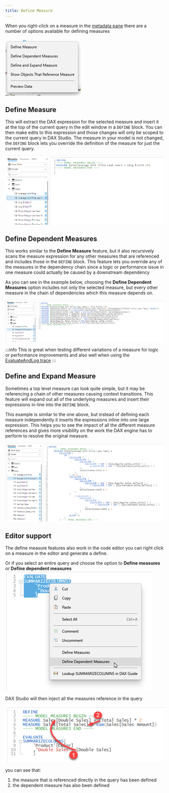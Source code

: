 ```yaml
---
title: Define Measure
---
```


When you right-click on a measure in the [metadata pane](../metadata-panes) there are a number of options available for defining measures

![](./define-measure.png)

## Define Measure
This will extract the DAX expression for the selected measure and insert it at the top of the current query in the edit window in a `DEFINE` block. You can then make edits to this expression and those changes will only be scoped to the current query in DAX Studio. The measure in your model is not changed, the `DEFINE` block lets you override the definition of the measure for just the current query. 

![](./define-measure-example.png)

## Define Dependent Measures
This works similar to the **Define Measure** feature, but it also recursively scans the measure expression for any other measures that are referenced and includes those in the `DEFINE` block. This feature lets you override any of the measures in the dependency chain since a logic or performance issue in one measure could actually be caused by a downstream dependency

As you can see in the example below, choosing the **Define Dependent Measures** option includes not only the selected measure, but every other measure in the chain of dependencies which this measure depends on.

![](./define-dependent-measure-example.png)

:::info
This is great when testing different variations of a measure for logic or performance improvements and also well when using the [EvaluateAndLog trace](../traces/evaluateandlog-trace)
:::

## Define and Expand Measure
Sometimes a top level measure can look quite simple, but it may be referencing a chain of other measures causing context transitions. This feature will expand out all of the underlying measures and insert their expressions in-line into the `DEFINE` block. 

This example is similar to the one above, but instead of defining each measure independently it inserts the expressions inline into one large expression. This helps you to see the impact of all the different measure references and gives more visibility on the work the DAX engine has to perform to resolve the original measure.

![](./define-and-expand-example.png)

## Editor support
The define measure features also work in the code editor you can right click on a measure in the editor and generate a define. 

Or if you select an entire query and choose the option to **Define measures** or **Define dependent measures**
![](./query_define_measures_start.png)

DAX Studio will then inject all the measures reference in the query

![](./query_define_measures_result.png)

you can see that: 
1. the measure that is referenced directly in the query has been defined
2. the dependent measure has also been defined